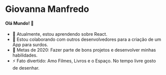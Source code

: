 # Giovanna Manfredo
#### Olá Mundo! 👋
- 🌱 Atualmente, estou aprendendo sobre React.
- 👯 Estou colaborando com outros desenvolvedores para a criação de um App para surdos.
- 🥅 Metas de 2020: Fazer parte de bons projetos e desenvolver minhas habilidades.
- ⚡ Fato divertido: Amo Filmes, Livros e o Espaço. No tempo livre gosto de desenhar. 

